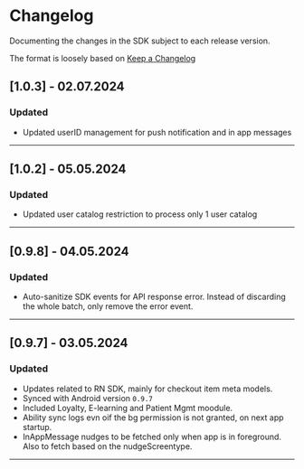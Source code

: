 # Changelog

Documenting the changes in the SDK subject to each release version.

The format is loosely based on [Keep a Changelog](https://keepachangelog.com/en/1.0.0/)


## **[1.0.3]  - 02.07.2024**

### **Updated**
- Updated userID management for push notification and in app messages
                                                  

----

## **[1.0.2]  - 05.05.2024**

### **Updated**
- Updated user catalog restriction to process only 1 user catalog
                                                  

----


## **[0.9.8]  - 04.05.2024**

### **Updated**
- Auto-sanitize SDK events for API response error. Instead of discarding the whole batch, only remove the error event.
                                                  

----


## **[0.9.7]  - 03.05.2024**

### **Updated**
- Updates related to RN SDK, mainly for checkout item meta models.
- Synced with Android version `0.9.7`
- Included Loyalty, E-learning and Patient Mgmt moodule.
- Ability sync logs evn oif the bg permission is not granted, on next app startup.
- InAppMessage nudges to be fetched only when app is in foreground. Also to fetch based on the nudgeScreentype.
                                                  

----
